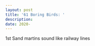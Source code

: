 ```yaml
---
layout: post
title: '61 Boring Birds: '
description:
date: 2020-
---
```


1st Sand martins sound like railway lines
